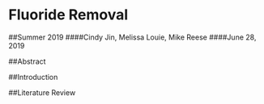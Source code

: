 # Fluoride Removal
##Summer 2019
####Cindy Jin, Melissa Louie, Mike Reese
####June 28, 2019

##Abstract

##Introduction

##Literature Review

##
